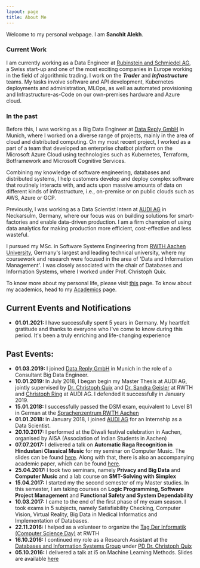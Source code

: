 ```yaml
---
layout: page
title: About Me
---
```

Welcome to my personal webpage. I am <strong>Sanchit Alekh</strong>. 

### **Current Work**

I am currently working as a Data Engineer at [Rubinstein and Schmiedel AG](https://www.rubinstein-schmiedel.com/), a Swiss start-up and one of the most exciting companies in Europe working in the field of algorithmic trading. I work on the ***Trader*** and ***Infrastructure*** teams. My tasks involve software and API development, Kubernetes deployments and administration, MLOps, as well as automated provisioning and Infrastructure-as-Code on our own-premises hardware and Azure cloud.

### **In the past**

Before this, I was working as a Big Data Engineer at [Data Reply GmbH](https://www.reply.com/data-reply/en/) in Munich, where I worked on a diverse range of projects, mainly in the area of cloud and distributed computing. On my most recent project, I worked as a part of a team that developed an enterprise chatbot platform on the Microsoft Azure Cloud using technologies such as Kubernetes, Terraform, Botframework and Microsoft Cognitive Services.

Combining my knowledge of software engineering, databases and distributed systems, I help customers develop and deploy complex software that routinely interacts with, and acts upon massive amounts of data on different kinds of infrastructure, i.e., on-premise or on public clouds such as AWS, Azure or GCP.

Previously, I was working as a Data Scientist Intern at [AUDI AG](https://www.audi.com/de.html) in Neckarsulm, Germany, where our focus was on building solutions for smart-factories and enable data-driven production. I am a firm champion of using data analytics for making production more efficient, cost-effective and less wasteful.

I pursued my MSc. in Software Systems Engineering from [RWTH Aachen University](http://www.rwth-aachen.de/cms/~a/root/?lidx=1), Germany's largest and leading technical university, where my coursework and research were focused in the area of 'Data and Information Management'. I was closely associated with the chair of Databases and Information Systems, where I worked under Prof. Christoph Quix.

To know more about my personal life, please visit [this](http://sanchitalekh.in/personal_life/) page. To know about my academics, head to my [Academics](http://sanchitalekh.in/academic/) page.

<div class="message">
  <h2>Current Events and Notifications</h2>
  <ul>
    <li><strong>01.01.2021: </strong>I have successfully spent 5 years in Germany. My heartfelt gratitude and thanks to everyone who I've come to know during this period. It's been a truly enriching and life-changing experience </li>
    

  </ul>
</div>

<!---
In the novel, *The Strange Case of Dr. Jeykll and Mr. Hyde*, Mr. Poole is Dr. Jekyll's virtuous and loyal butler. Similarly, Poole is an upstanding and effective butler that helps you build Jekyll themes. It's made by [@mdo](https://twitter.com/mdo).

There are currently two themes built on Poole:

* [Hyde](http://hyde.getpoole.com)
* [Lanyon](http://lanyon.getpoole.com)

Learn more and contribute on [GitHub](https://github.com/poole).

## Setup

Some fun facts about the setup of this project include:

* Built for [Jekyll](http://jekyllrb.com)
* Developed on GitHub and hosted for free on [GitHub Pages](https://pages.github.com)
* Coded with [Sublime Text 2](http://sublimetext.com), an amazing code editor
* Designed and developed while listening to music like [Blood Bros Trilogy](https://soundcloud.com/maddecent/sets/blood-bros-series)

Have questions or suggestions? Feel free to [open an issue on GitHub](https://github.com/poole/issues/new) or [ask me on Twitter](https://twitter.com/mdo).

Thanks for reading!
-->
<div class="message">
  <h2>Past Events:</h2>
  <ul>
    <li><strong>01.03.2019: </strong> I joined <a href="https://www.reply.com/data-reply/en/">Data Reply GmbH</a> in Munich in the role of a Consultant Big Data Engineer.</li>
    <li><strong>10.01.2019: </strong> In July 2018, I began begin my Master Thesis at AUDI AG, jointly supervised by <a href="http://dbis.rwth-aachen.de/cms/staff/quix">Dr. Christoph Quix</a> and <a href="http://dbis.rwth-aachen.de/cms/staff/geisler">Dr. Sandra Geisler</a> at RWTH and <a href="https://www.linkedin.com/in/christoph-ring-65177799/">Christoph Ring</a> at AUDI AG. I defended it successfully in January 2019.</li>
    <li><strong>15.01.2018: </strong> I successfully passed the DSM exam, equivalent to Level B1 in German at the <a href="http://www.sz.rwth-aachen.de/sprachenzentrum.html">Sprachenzentrum RWTH Aachen</a></li>
    <li><strong>01.01.2018: </strong> In January 2018, I joined <a href="https://www.audi.de/de/brand/de.html">AUDI AG</a> for an Internship as a Data Scientist.</li>
    <li><strong>20.10.2017: </strong> I performed at the Diwali festival celebration in Aachen, organised by AISA (Association of Indian Students in Aachen) </li>
    <li><strong>07.07.2017: </strong> I delivered a talk on <strong>Automatic Raga Recognition in Hindustani Classical Music</strong> for my seminar on Computer Music. The slides can be found <a href="../documents/raga.pdf">here</a>. Along with that, there is also an accompanying academic paper, which can be found <a href="../documents/raga-report.pdf">here</a>. </li>
    <li><strong>25.04.2017: </strong> I took two seminars, namely <strong>Privacy and Big Data</strong> and <strong>Computer Music</strong> and a lab course on <strong>SMT-Solving with Simplex</strong></li>
    <li><strong>15.04.2017: </strong> I started my the second semester of my Master studies. In this semester, I am taking courses on <strong>Logic Programming, Software Project Management</strong> and <strong>Functional Safety and System Dependability</strong></li>
    <li><strong>10.03.2017: </strong> I came to the end of the first phase of my exam season. I took exams in 5 subjects, namely Satisfiability Checking, Computer Vision, Virtual Reality, Big Data in Medical Informatics and Implementation of Databases.</li>
    <li><strong>22.11.2016: </strong>I helped as a volunteer to organize the <a href="http://tdi2016.dbis.rwth-aachen.de/"> Tag Der Informatik (Computer Science Day)</a> at RWTH</li>
    <li><strong>16.10.2016: </strong>I continued my role as a Research Assistant at the <a href="http://dbis.rwth-aachen.de/cms">Databases and Information Systems Group</a> under <a href="http://dbis.rwth-aachen.de/cms/staff/quix">PD Dr. Christoph Quix</a></li>
    <li><strong>05.10.2016: </strong>I delivered a talk at i5 on Machine Learning Methods. Slides are available <a href="../documents/mltalk.pdf">here</a></li>
  </ul>
</div>
